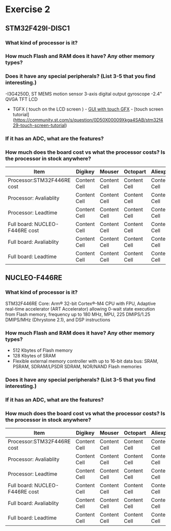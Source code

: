 # Exercise 2
## STM32F429I-DISC1
### What kind of processor is it?

### How much Flash and RAM does it have? Any other memory types?


### Does it have any special peripherals? (List 3-5 that you find interesting.)

-I3G4250D, ST MEMS motion sensor 3-axis digital output gyroscope
-2.4" QVGA TFT LCD
   - TGFX ( touch on the LCD screen ) 
    - [GUI with touch GFX]( https://www.youtube.com/watch?v=Zy0bTHvviiE)
    - [touch screen tutorial] (https://community.st.com/s/question/0D50X00009Xkga4SAB/stm32f429-touch-screen-tutorial)


### If it has an ADC, what are the features?

### How much does the board cost vs what the processor costs? Is the processor in stock anywhere? 

|     Item      |   Digikey     |   Mouser      |   Octopart    | Aliexpress    |   Amazon      |
| ------------- | ------------- | ------------- | ------------- | ------------- | ------------- |
| Processor:STM32F446RE cost | Content Cell  | Content Cell  | Content Cell  | Content Cell  | Content Cell  |
| Processor: Avaliablity | Content Cell  | Content Cell  | Content Cell  | Content Cell  | Content Cell  |
| Processor: Leadtime | Content Cell  | Content Cell  | Content Cell  | Content Cell  | Content Cell  |
| Full board: NUCLEO-F446RE cost | Content Cell  | Content Cell  | Content Cell  | Content Cell  | Content Cell  |
| Full board: Avaliablity | Content Cell  | Content Cell  | Content Cell  | Content Cell  | Content Cell  |
| Full board: Leadtime | Content Cell  | Content Cell  | Content Cell  | Content Cell  | Content Cell  |
## NUCLEO-F446RE
### What kind of processor is it?
STM32F446RE
Core: Arm® 32-bit Cortex®-M4 CPU with FPU, Adaptive real-time accelerator (ART Accelerator) allowing 0-wait state execution from Flash memory, frequency up to 180 MHz, MPU, 225 DMIPS/1.25 DMIPS/MHz (Dhrystone 2.1), and DSP instructions

### How much Flash and RAM does it have? Any other memory types?
- 512 Kbytes of Flash memory
- 128 Kbytes of SRAM
- Flexible external memory controller with up to 16-bit data bus: SRAM, PSRAM, SDRAM/LPSDR SDRAM, NOR/NAND Flash memories

### Does it have any special peripherals? (List 3-5 that you find interesting.)

### If it has an ADC, what are the features?
### How much does the board cost vs what the processor costs? Is the processor in stock anywhere? 


|     Item      |   Digikey     |   Mouser      |   Octopart    | Aliexpress    |   Amazon      |
| ------------- | ------------- | ------------- | ------------- | ------------- | ------------- |
| Processor:STM32F446RE cost | Content Cell  | Content Cell  | Content Cell  | Content Cell  | Content Cell  |
| Processor: Avaliablity | Content Cell  | Content Cell  | Content Cell  | Content Cell  | Content Cell  |
| Processor: Leadtime | Content Cell  | Content Cell  | Content Cell  | Content Cell  | Content Cell  |
| Full board: NUCLEO-F446RE cost | Content Cell  | Content Cell  | Content Cell  | Content Cell  | Content Cell  |
| Full board: Avaliablity | Content Cell  | Content Cell  | Content Cell  | Content Cell  | Content Cell  |
| Full board: Leadtime | Content Cell  | Content Cell  | Content Cell  | Content Cell  | Content Cell  |
